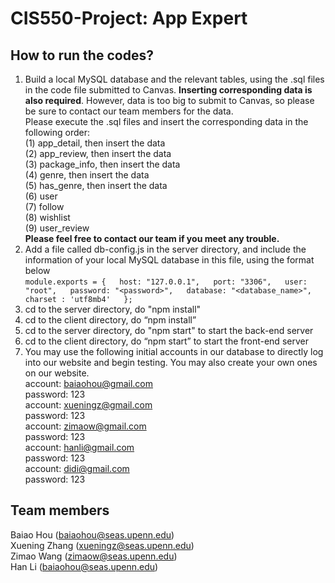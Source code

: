 # CIS550-Project: App Expert

## How to run the codes?

1. Build a local MySQL database and the relevant tables, using the .sql files in the code file submitted to Canvas. **Inserting corresponding data is also required**. However, data is too big to submit to Canvas, so please be sure to contact our team members for the data.  
Please execute the .sql files and insert the corresponding data  in the following order:  
(1) app_detail, then insert the data  
(2) app_review, then insert the data  
(3) package_info, then insert the data  
(4) genre, then insert the data  
(5) has_genre, then insert the data  
(6) user  
(7) follow  
(8) wishlist  
(9) user_review  
**Please feel free to contact our team if you meet any trouble.**
2. Add a file called db-config.js in the server directory, and include the information of your local MySQL database in this file, using the format below  
`module.exports = {  
host: "127.0.0.1",  
port: "3306",  
user: "root",  
password: "<password>",  
database: "<database_name>",  
charset : 'utf8mb4'  
};`  
3. cd to the server directory, do "npm install"
4. cd to the client directory, do “npm install”
5. cd to the server directory, do "npm start" to start the back-end server
6. cd to the client directory, do “npm start” to start the front-end server  
7. You may use the following initial accounts in our database to directly log into our website and begin testing. You may also create your own ones on our website.    
account: baiaohou@gmail.com  
password: 123  
account: xueningz@gmail.com  
password: 123  
account: zimaow@gmail.com  
password: 123  
account: hanli@gmail.com  
password: 123  
account: didi@gmail.com  
password: 123  

## Team members

Baiao Hou (baiaohou@seas.upenn.edu)  
Xuening Zhang (xueningz@seas.upenn.edu)  
Zimao Wang (zimaow@seas.upenn.edu)  
Han Li (baiaohou@seas.upenn.edu)

